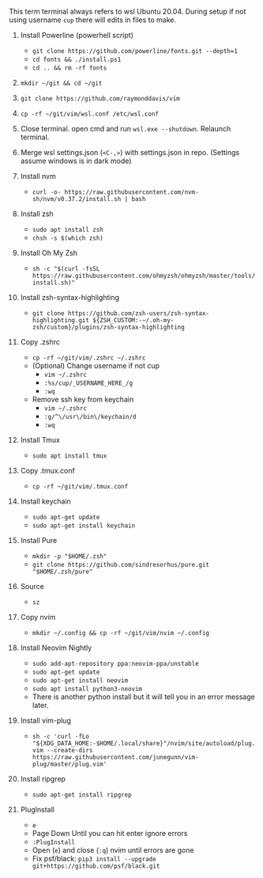 This term terminal always refers to wsl Ubuntu 20.04.
During setup if not using username `cup` there will edits in files to make.

1. Install Powerline (powerhell script)
    - `git clone https://github.com/powerline/fonts.git --depth=1`
    - `cd fonts && ./install.ps1`
    - `cd .. && rm -rf fonts`
1. `mkdir ~/git && cd ~/git`
1. `git clone https://github.com/raymonddavis/vim`
1. `cp -rf ~/git/vim/wsl.conf /etc/wsl.conf`
1. Close terminal. open cmd and run `wsl.exe --shutdown`. Relaunch terminal.
1. Merge wsl settings.json (`<C-,>`) with settings.json in repo. (Settings assume windows is in dark mode)
1. Install nvm
    - `curl -o- https://raw.githubusercontent.com/nvm-sh/nvm/v0.37.2/install.sh | bash`
1. Install zsh
    - `sudo apt install zsh`
    - `chsh -s $(which zsh)`
1. Install Oh My Zsh
    - `sh -c "$(curl -fsSL https://raw.githubusercontent.com/ohmyzsh/ohmyzsh/master/tools/install.sh)"`
1. Install zsh-syntax-highlighting
    - `git clone https://github.com/zsh-users/zsh-syntax-highlighting.git ${ZSH_CUSTOM:-~/.oh-my-zsh/custom}/plugins/zsh-syntax-highlighting`
1. Copy .zshrc

    - `cp -rf ~/git/vim/.zshrc ~/.zshrc`
    - (Optional) Change username if not cup
        - `vim ~/.zshrc`
        - `:%s/cup/_USERNAME_HERE_/g`
        - `:wq`
    - Remove ssh key from keychain
        - `vim ~/.zshrc`
        - `:g/^\/usr\/bin\/keychain/d`
        - `:wq`

1. Install Tmux
    - `sudo apt install tmux`
1. Copy .tmux.conf
    - `cp -rf ~/git/vim/.tmux.conf`
1. Install keychain
    - `sudo apt-get update`
    - `sudo apt-get install keychain`
1. Install Pure

    - `mkdir -p "$HOME/.zsh"`
    - `git clone https://github.com/sindresorhus/pure.git "$HOME/.zsh/pure"`

1. Source

    - `sz`

1. Copy nvim

    - `mkdir ~/.config && cp -rf ~/git/vim/nvim ~/.config`

1. Install Neovim Nightly

    - `sudo add-apt-repository ppa:neovim-ppa/unstable`
    - `sudo apt-get update`
    - `sudo apt-get install neovim`
    - `sudo apt install python3-neovim`
    - There is another python install but it will tell you in an error message later.

1. Install vim-plug

    - `sh -c 'curl -fLo "${XDG_DATA_HOME:-$HOME/.local/share}"/nvim/site/autoload/plug.vim --create-dirs https://raw.githubusercontent.com/junegunn/vim-plug/master/plug.vim'`

1. Install ripgrep
    - `sudo apt-get install ripgrep`
1. PlugInstall
    - `e`
    - Page Down Until you can hit enter ignore errors
    - `:PlugInstall`
    - Open (`e`) and close (`:q`) nvim until errors are gone
    - Fix psf/black: `pip3 install --upgrade git+https://github.com/psf/black.git`
